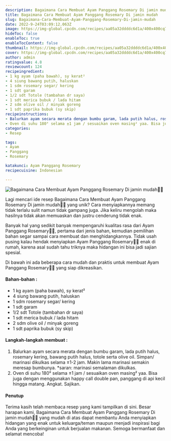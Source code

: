 ```yaml
---
description: Bagaimana Cara Membuat Ayam Panggang Rosemary Di jamin mudah"
title: Bagaimana Cara Membuat Ayam Panggang Rosemary Di jamin mudah
slug: Bagaimana-Cara-Membuat-Ayam-Panggang-Rosemary-Di-jamin-mudah
date: 2022-9-24T03:09:12.063Z
image: https://img-global.cpcdn.com/recipes/aa05a32ddddc6d1a/400x400cq70/photo.jpg
hideToc: false
enableToc: true
enableTocContent: false
thumbnail: https://img-global.cpcdn.com/recipes/aa05a32ddddc6d1a/400x400cq70/photo.jpg
cover: https://img-global.cpcdn.com/recipes/aa05a32ddddc6d1a/400x400cq70/photo.jpg
author: admin
ratingvalue: 4.8
reviewcount: 124
recipeingredient:
- 1 kg ayam (paha bawah), sy kerat²
- 4 siung bawang putih, haluskan
- 1 sdm rosemary segar/ kering
- 1 sdt garam
- 1/2 sdt Totole (tambahan dr saya)
- 1 sdt merica bubuk / lada hitam
- 2 sdm olive oil / minyak goreng
- 1 sdt paprika bubuk (sy skip)
recipeinstructions:
- Balurkan ayam secara merata dengan bumbu garam, lada putih halus, rosemary kering, bawang putih halus, totole serta olive oil. Simpan/ marinasi dikulkas selama ±1-2 jam. Makin lama marinasi semakin meresap bumbunya. *saran: marinasi semalaman dikulkas.
- Oven di suhu 180° selama ±1 jam / sesuaikan oven masing² yaa. Bisa juga dengan menggunakan happy call double pan, panggang di api kecil hingga matang. Angkat. Sajikan.
categories:
- Resep

tags:
- Ayam
- Panggang
- Rosemary

katakunci: Ayam Panggang Rosemary
recipecuisine: Indonesian

---
```


![Bagaimana Cara Membuat Ayam Panggang Rosemary Di jamin mudah👩‍🍳](https://img-global.cpcdn.com/recipes/aa05a32ddddc6d1a/400x400cq70/photo.jpg)

Lagi mencari ide resep Bagaimana Cara Membuat Ayam Panggang Rosemary Di jamin mudah👩‍🍳 yang unik? Cara menyiapkannya memang tidak terlalu sulit namun tidak gampang juga. Jika keliru mengolah maka hasilnya tidak akan memuaskan dan justru cenderung tidak enak.

Banyak hal yang sedikit banyak mempengaruhi kualitas rasa dari Ayam Panggang Rosemary👩‍🍳, pertama dari jenis bahan, kemudian pemilihan bahan segar sampai cara membuat dan menghidangkannya. Tidak usah pusing kalau hendak menyiapkan Ayam Panggang Rosemary👩‍🍳 enak di rumah, karena asal sudah tahu triknya maka hidangan ini bisa jadi sajian spesial.

Di bawah ini ada beberapa cara mudah dan praktis untuk membuat Ayam Panggang Rosemary👩‍🍳 yang siap dikreasikan.

<!--inarticleads1-->

#### Bahan-bahan :

- 1 kg ayam (paha bawah), sy kerat²
- 4 siung bawang putih, haluskan
- 1 sdm rosemary segar/ kering
- 1 sdt garam
- 1/2 sdt Totole (tambahan dr saya)
- 1 sdt merica bubuk / lada hitam
- 2 sdm olive oil / minyak goreng
- 1 sdt paprika bubuk (sy skip)

<!--inarticleads2-->

#### Langkah-langkah membuat :

1. Balurkan ayam secara merata dengan bumbu garam, lada putih halus, rosemary kering, bawang putih halus, totole serta olive oil. Simpan/ marinasi dikulkas selama ±1-2 jam. Makin lama marinasi semakin meresap bumbunya. *saran: marinasi semalaman dikulkas.
1. Oven di suhu 180° selama ±1 jam / sesuaikan oven masing² yaa. Bisa juga dengan menggunakan happy call double pan, panggang di api kecil hingga matang. Angkat. Sajikan.

#### Penutup

Terima kasih telah membaca resep yang kami tampilkan di sini. Besar harapan kami, Bagaimana Cara Membuat Ayam Panggang Rosemary Di jamin mudah👩‍🍳 yang mudah di atas dapat membantu Anda menyiapkan hidangan yang enak untuk keluarga/teman maupun menjadi inspirasi bagi Anda yang berkeinginan untuk berjualan makanan. Semoga bermanfaat dan selamat mencoba!